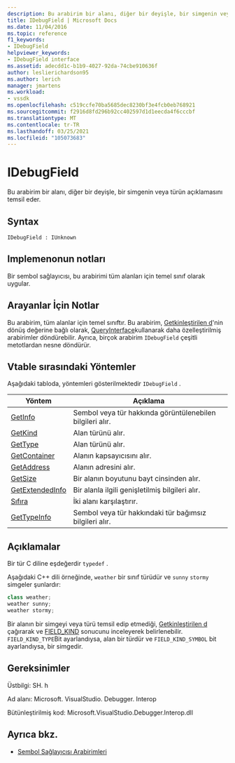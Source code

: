 ```yaml
---
description: Bu arabirim bir alanı, diğer bir deyişle, bir simgenin veya türün açıklamasını temsil eder.
title: IDebugField | Microsoft Docs
ms.date: 11/04/2016
ms.topic: reference
f1_keywords:
- IDebugField
helpviewer_keywords:
- IDebugField interface
ms.assetid: adecdd1c-b1b9-4027-92da-74cbe910636f
author: leslierichardson95
ms.author: lerich
manager: jmartens
ms.workload:
- vssdk
ms.openlocfilehash: c519ccfe70ba5685dec8230bf3e4fcb0eb768921
ms.sourcegitcommit: f2916d8fd296b92cc402597d1d1eecda4f6cccbf
ms.translationtype: MT
ms.contentlocale: tr-TR
ms.lasthandoff: 03/25/2021
ms.locfileid: "105073683"
---
```

# <a name="idebugfield"></a>IDebugField
Bu arabirim bir alanı, diğer bir deyişle, bir simgenin veya türün açıklamasını temsil eder.

## <a name="syntax"></a>Syntax

```
IDebugField : IUnknown
```

## <a name="notes-for-implementers"></a>Implemenonun notları
 Bir sembol sağlayıcısı, bu arabirimi tüm alanları için temel sınıf olarak uygular.

## <a name="notes-for-callers"></a>Arayanlar İçin Notlar
 Bu arabirim, tüm alanlar için temel sınıftır. Bu arabirim, [Getkinleştirilen d](../../../extensibility/debugger/reference/idebugfield-getkind.md)'nin dönüş değerine bağlı olarak, [QueryInterface](/cpp/atl/queryinterface)kullanarak daha özelleştirilmiş arabirimler döndürebilir. Ayrıca, birçok arabirim `IDebugField` çeşitli metotlardan nesne döndürür.

## <a name="methods-in-vtable-order"></a>Vtable sırasındaki Yöntemler
 Aşağıdaki tabloda, yöntemleri gösterilmektedir `IDebugField` .

|Yöntem|Açıklama|
|------------|-----------------|
|[GetInfo](../../../extensibility/debugger/reference/idebugfield-getinfo.md)|Sembol veya tür hakkında görüntülenebilen bilgileri alır.|
|[GetKind](../../../extensibility/debugger/reference/idebugfield-getkind.md)|Alan türünü alır.|
|[GetType](../../../extensibility/debugger/reference/idebugfield-gettype.md)|Alan türünü alır.|
|[GetContainer](../../../extensibility/debugger/reference/idebugfield-getcontainer.md)|Alanın kapsayıcısını alır.|
|[GetAddress](../../../extensibility/debugger/reference/idebugfield-getaddress.md)|Alanın adresini alır.|
|[GetSize](../../../extensibility/debugger/reference/idebugfield-getsize.md)|Bir alanın boyutunu bayt cinsinden alır.|
|[GetExtendedInfo](../../../extensibility/debugger/reference/idebugfield-getextendedinfo.md)|Bir alanla ilgili genişletilmiş bilgileri alır.|
|[Sıfıra](../../../extensibility/debugger/reference/idebugfield-equal.md)|İki alanı karşılaştırır.|
|[GetTypeInfo](../../../extensibility/debugger/reference/idebugfield-gettypeinfo.md)|Sembol veya tür hakkındaki tür bağımsız bilgileri alır.|

## <a name="remarks"></a>Açıklamalar
 Bir tür C diline eşdeğerdir `typedef` .

 Aşağıdaki C++ dili örneğinde, `weather` bir sınıf türüdür ve `sunny` `stormy` simgeler şunlardır:

```cpp
class weather;
weather sunny;
weather stormy;
```

 Bir alanın bir simgeyi veya türü temsil edip etmediği, [Getkinleştirilen d](../../../extensibility/debugger/reference/idebugfield-getkind.md) çağırarak ve [FIELD_KIND](../../../extensibility/debugger/reference/field-kind.md) sonucunu inceleyerek belirlenebilir. `FIELD_KIND_TYPE`Bit ayarlandıysa, alan bir türdür ve `FIELD_KIND_SYMBOL` bit ayarlandıysa, bir simgedir.

## <a name="requirements"></a>Gereksinimler
 Üstbilgi: SH. h

 Ad alanı: Microsoft. VisualStudio. Debugger. Interop

 Bütünleştirilmiş kod: Microsoft.VisualStudio.Debugger.Interop.dll

## <a name="see-also"></a>Ayrıca bkz.
- [Sembol Sağlayıcısı Arabirimleri](../../../extensibility/debugger/reference/symbol-provider-interfaces.md)
